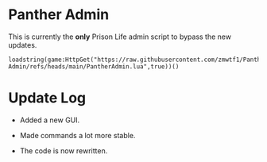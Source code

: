 # Panther Admin

This is currently the **only** Prison Life admin script to bypass the new updates.

```
loadstring(game:HttpGet("https://raw.githubusercontent.com/zmwtf1/Panther-Admin/refs/heads/main/PantherAdmin.lua",true))()
```

# Update Log

- Added a new GUI.

- Made commands a lot more stable.

- The code is now rewritten.
